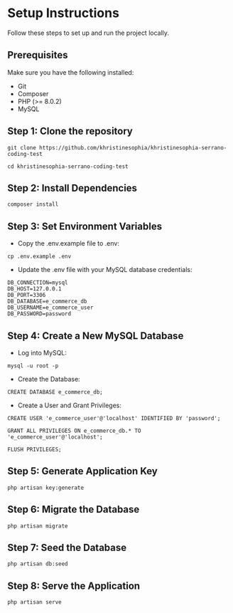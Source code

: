 # Setup Instructions
Follow these steps to set up and run the project locally.

## Prerequisites
Make sure you have the following installed:

- Git
- Composer
- PHP (>= 8.0.2)
- MySQL

## Step 1: Clone the repository
```
git clone https://github.com/khristinesophia/khristinesophia-serrano-coding-test
```
```
cd khristinesophia-serrano-coding-test
```

## Step 2: Install Dependencies
```
composer install
```

## Step 3: Set Environment Variables

- Copy the .env.example file to .env:
```
cp .env.example .env
```

- Update the .env file with your MySQL database credentials:
```
DB_CONNECTION=mysql
DB_HOST=127.0.0.1
DB_PORT=3306
DB_DATABASE=e_commerce_db
DB_USERNAME=e_commerce_user
DB_PASSWORD=password
```

## Step 4: Create a New MySQL Database

- Log into MySQL:
```
mysql -u root -p
```

- Create the Database:
```
CREATE DATABASE e_commerce_db;
```

- Create a User and Grant Privileges:
```
CREATE USER 'e_commerce_user'@'localhost' IDENTIFIED BY 'password';
```
```
GRANT ALL PRIVILEGES ON e_commerce_db.* TO 'e_commerce_user'@'localhost';
```
```
FLUSH PRIVILEGES;
```

## Step 5: Generate Application Key
```php artisan key:generate```

## Step 6: Migrate the Database
```php artisan migrate```

## Step 7: Seed the Database
```php artisan db:seed```

## Step 8: Serve the Application
```php artisan serve```